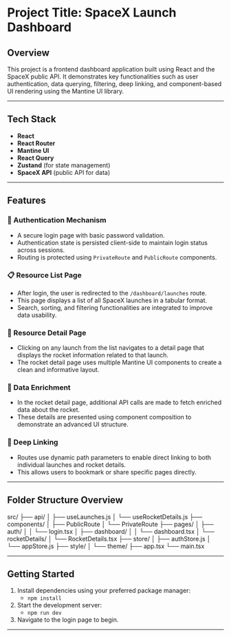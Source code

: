 # Project Title: SpaceX Launch Dashboard

## Overview
This project is a frontend dashboard application built using React and the SpaceX public API. It demonstrates key functionalities such as user authentication, data querying, filtering, deep linking, and component-based UI rendering using the Mantine UI library.

---

## Tech Stack

- **React**
- **React Router**
- **Mantine UI**
- **React Query**
- **Zustand** (for state management)
- **SpaceX API** (public API for data)

---

## Features

### 🔐 Authentication Mechanism
- A secure login page with basic password validation.
- Authentication state is persisted client-side to maintain login status across sessions.
- Routing is protected using `PrivateRoute` and `PublicRoute` components.

### 📋 Resource List Page
- After login, the user is redirected to the `/dashboard/launches` route.
- This page displays a list of all SpaceX launches in a tabular format.
- Search, sorting, and filtering functionalities are integrated to improve data usability.

### 🚀 Resource Detail Page
- Clicking on any launch from the list navigates to a detail page that displays the rocket information related to that launch.
- The rocket detail page uses multiple Mantine UI components to create a clean and informative layout.

### 🔄 Data Enrichment
- In the rocket detail page, additional API calls are made to fetch enriched data about the rocket.
- These details are presented using component composition to demonstrate an advanced UI structure.

### 🔗 Deep Linking
- Routes use dynamic path parameters to enable direct linking to both individual launches and rocket details.
- This allows users to bookmark or share specific pages directly.

---

## Folder Structure Overview
src/
├── api/
│ ├── useLaunches.js
│ └── useRocketDetails.js
├── components/
│ ├── PublicRoute
│ └── PrivateRoute
├── pages/
│ ├── auth/
│ │ └── login.tsx
│ ├── dashboard/
│ │ └── dashboard.tsx
│ └── rocketDetails/
│ └── RocketDetails.tsx
├── store/
│ ├── authStore.js
│ └── appStore.js
├── style/
│ └── theme/
├── app.tsx
└── main.tsx

---

## Getting Started

1. Install dependencies using your preferred package manager:
   - `npm install`
2. Start the development server:
   - `npm run dev` 
3. Navigate to the login page to begin.

---
